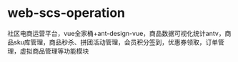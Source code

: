 # web-scs-operation
社区电商运营平台，vue全家桶+ant-design-vue，商品数据可视化统计antv，商品sku库管理，商品秒杀、拼团活动管理，会员积分签到，优惠券领取，订单管理，虚拟商品管理等功能模块
